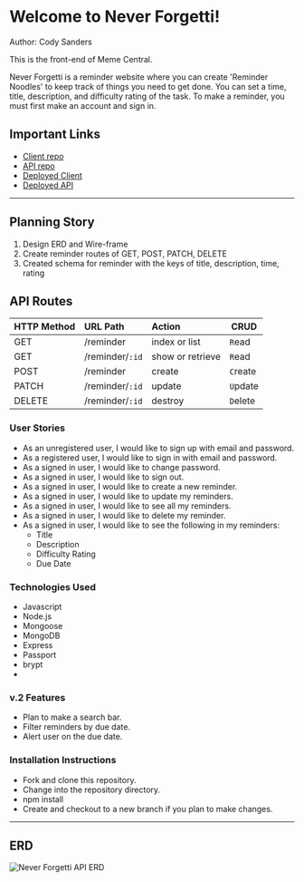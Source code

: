 # Welcome to Never Forgetti!

Author: Cody Sanders

This is the front-end of Meme Central.

Never Forgetti is a reminder website where you can create 'Reminder Noodles' to keep track of things you need to get done. You can set a time, title, description, and difficulty rating of the task.
To make a reminder, you must first make an account and sign in.

## Important Links

  - [Client repo](https://github.com/sanderscody26/Reminder-React)
  - [API repo](https://github.com/sanderscody26/Reminder-server)
  - [Deployed Client]()
  - [Deployed API]()

***

## Planning Story

1. Design ERD and Wire-frame
2. Create reminder routes of GET, POST, PATCH, DELETE
3. Created schema for reminder with the keys of title, description, time, rating

## API Routes
| HTTP Method   | URL Path     | Action           | CRUD     |
|:--------------|:-------------|:-----------------|----------|
| GET           | /reminder       | index or list    | `R`ead   |
| GET           | /reminder/`:id` | show or retrieve | `R`ead   |
| POST          | /reminder       | create           | `C`reate |
| PATCH         | /reminder/`:id` | update           | `U`pdate |
| DELETE        | /reminder/`:id` | destroy          | `D`elete |

### User Stories

  - As an unregistered user, I would like to sign up with email and password.
  - As a registered user, I would like to sign in with email and password.
  - As a signed in user, I would like to change password.
  - As a signed in user, I would like to sign out.
  - As a signed in user, I would like to create a new reminder.
  - As a signed in user, I would like to update my reminders.
  - As a signed in user, I would like to see all my reminders.
  - As a signed in user, I would like to delete my reminder.
  - As a signed in user, I would like to see the following in my reminders:
    - Title
    - Description
    - Difficulty Rating
    - Due Date
  
### Technologies Used

 - Javascript
 - Node.js
 - Mongoose
 - MongoDB
 - Express
 - Passport
 - brypt 
 - 
### v.2 Features

 - Plan to make a search bar.
 - Filter reminders by due date.
 - Alert user on the due date.

### Installation Instructions

 - Fork and clone this repository.
 - Change into the repository directory.
 - npm install
 - Create and checkout to a new branch if you plan to make changes.

***

## ERD
![Never Forgetti API ERD](https://i.imgur.com/7t0b9tb.png)